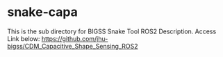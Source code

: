 # snake-capa
 This is the sub directory for BIGSS Snake Tool ROS2 Description.
Access Link below:
https://github.com/jhu-bigss/CDM_Capacitive_Shape_Sensing_ROS2

